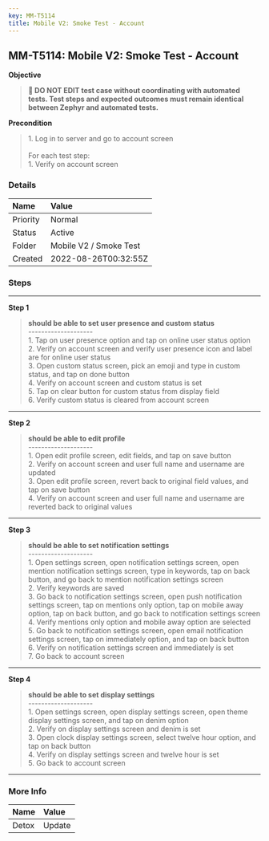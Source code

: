 ```yaml
---
key: MM-T5114
title: Mobile V2: Smoke Test - Account
---
```


## MM-T5114: Mobile V2: Smoke Test - Account

**Objective**

> <article><strong>🛑 DO NOT EDIT test case without coordinating with automated tests. Test steps and expected outcomes must remain identical between Zephyr and automated tests.</strong></article>

**Precondition**

> <article>1. Log in to server and go to account screen<br /><br />For each test step:<br />1. Verify on account screen</article>

### Details

| Name     | Value                  |
| :------- | :--------------------- |
| Priority | Normal                 |
| Status   | Active                 |
| Folder   | Mobile V2 / Smoke Test |
| Created  | 2022-08-26T00:32:55Z   |

### Steps

<hr/>

**Step 1**

> <article><strong>should be able to set user presence and custom status</strong><br />--------------------<br />1. Tap on user presence option and tap on online user status option<br />2. Verify on account screen and verify user presence icon and label are for online user status<br />3. Open custom status screen, pick an emoji and type in custom status, and tap on done button<br />4. Verify on account screen and custom status is set<br />5. Tap on clear button for custom status from display field<br />6. Verify custom status is cleared from account screen</article>

<hr/>

**Step 2**

> <article><strong>should be able to edit profile</strong><br />--------------------<br />1. Open edit profile screen, edit fields, and tap on save button<br />2. Verify on account screen and user full name and username are updated<br />3. Open edit profile screen, revert back to original field values, and tap on save button<br />4. Verify on account screen and user full name and username are reverted back to original values</article>

<hr/>

**Step 3**

> <article><strong>should be able to set notification settings</strong><br />--------------------<br />1. Open settings screen, open notification settings screen, open mention notification settings screen, type in keywords, tap on back button, and go back to mention notification settings screen<br />2. Verify keywords are saved<br />3. Go back to notification settings screen, open push notification settings screen, tap on mentions only option, tap on mobile away option, tap on back button, and go back to notification settings screen<br />4. Verify mentions only option and mobile away option are selected<br />5. Go back to notification settings screen, open email notification settings screen, tap on immediately option, and tap on back button<br />6. Verify on notification settings screen and immediately is set<br />7. Go back to account screen</article>

<hr/>

**Step 4**

> <article><strong>should be able to set display settings</strong><br />--------------------<br />1. Open settings screen, open display settings screen, open theme display settings screen, and tap on denim option<br />2. Verify on display settings screen and denim is set<br />3. Open clock display settings screen, select twelve hour option, and tap on back button<br />4. Verify on display settings screen and twelve hour is set<br />5. Go back to account screen</article>

<hr/>

### More Info

| Name  | Value  |
| :---- | :----- |
| Detox | Update |

